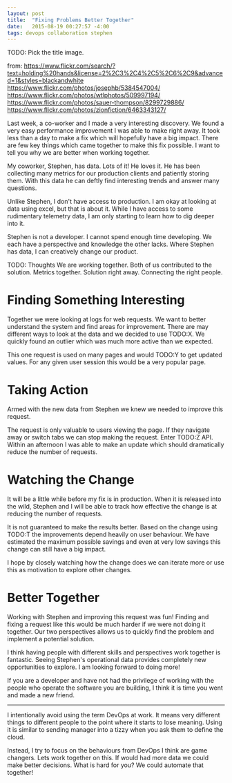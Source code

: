 ```yaml
---
layout: post
title:  "Fixing Problems Better Together"
date:   2015-08-19 00:27:57 -4:00
tags: devops collaboration stephen
---
```


TODO: Pick the title image.

from: https://www.flickr.com/search/?text=holding%20hands&license=2%2C3%2C4%2C5%2C6%2C9&advanced=1&styles=blackandwhite
https://www.flickr.com/photos/josephb/5384547004/
https://www.flickr.com/photos/wtlphotos/509997194/
https://www.flickr.com/photos/sauer-thompson/8299729886/
https://www.flickr.com/photos/zionfiction/6463343127/

Last week, a co-worker and I made a very interesting discovery. We found a very
easy performance improvement I was able to make right away. It took less than a
day to make a fix which will hopefully have a big impact. There are few key
things which came together to make this fix possible. I want to tell you why we
are better when working together.

My coworker, Stephen, has data. Lots of it! He loves it. He has been collecting
many metrics for our production clients and patiently storing them. With this
data he can deftly find interesting trends and answer many questions.

Unlike Stephen, I don't have access to production. I am okay at looking at data
using excel, but that is about it. While I have access to some rudimentary
telemetry data, I am only starting to learn how to dig deeper into it.

Stephen is not a developer. I cannot spend enough time developing. We each have
a perspective and knowledge the other lacks. Where Stephen has data, I can
creatively change our product.

TODO: Thoughts
We are working together. Both of us contributed to the solution. Metrics together. Solution right away. Connecting the right people.

Finding Something Interesting
===============================================================================

Together we were looking at logs for web requests. We want to better understand
the system and find areas for improvement. There are may different ways to look
at the data and we decided to use TODO:X. We quickly found an outlier which was much
more active than we expected.

This one request is used on many pages and would TODO:Y to get updated values. For
any given user session this would be a very popular page.

Taking Action
===============================================================================

Armed with the new data from Stephen we knew we needed to improve this request.

The request is only valuable to users viewing the page. If they navigate away
or switch tabs we can stop making the request. Enter TODO:Z API. Within an
afternoon I was able to make an update which should dramatically reduce the
number of requests.

Watching the Change
===============================================================================

It will be a little while before my fix is in production. When it is released
into the wild, Stephen and I will be able to track how effective the change is
at reducing the number of requests.

It is not guaranteed to make the results better. Based on the change using TODO:T
the improvements depend heavily on user behaviour. We have estimated the maximum
possible savings and even at very low savings this change can still have a big
impact.

I hope by closely watching how the change does we can iterate more or use this
as motivation to explore other changes.

Better Together
===============================================================================

Working with Stephen and improving this request was fun! Finding and fixing a
request like this would be much harder if we were not doing it together. Our
two perspectives allows us to quickly find the problem and implement a
potential solution.

I think having people with different skills and perspectives work together is
fantastic. Seeing Stephen's operational data provides completely new
opportunities to explore. I am looking forward to doing more!

If you are a developer and have not had the privilege of working with the
people who operate the software you are building, I think it is time you went
and made a new friend.

<hr />

I intentionally avoid using the term DevOps at work. It means very different
things to different people to the point where it starts to lose meaning. Using
it is similar to sending manager into a tizzy when you ask them to define the
cloud.

Instead, I try to focus on the behaviours from DevOps I think are game
changers. Lets work together on this. If would had more data we could make
better decisions. What is hard for you? We could automate that together!
